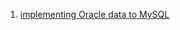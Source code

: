 1. [implementing Oracle data to MySQL](https://github.com/ef10007/Test/blob/master/oracle_to_mysql.sql)
